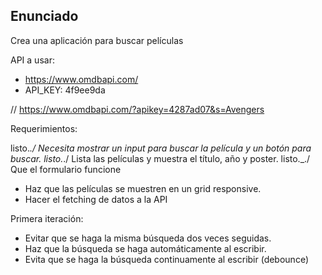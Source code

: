 ## Enunciado

Crea una aplicación para buscar películas

API a usar:

- https://www.omdbapi.com/
- API_KEY: 4f9ee9da

// https://www.omdbapi.com/?apikey=4287ad07&s=Avengers

Requerimientos:

listo\._./ Necesita mostrar un input para buscar la película y un botón para buscar.
listo\._./  Lista las películas y muestra el título, año y poster.
listo\._./  Que el formulario funcione
- Haz que las películas se muestren en un grid responsive.
- Hacer el fetching de datos a la API

Primera iteración:

- Evitar que se haga la misma búsqueda dos veces seguidas.
- Haz que la búsqueda se haga automáticamente al escribir.
- Evita que se haga la búsqueda continuamente al escribir (debounce)